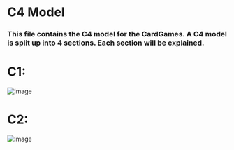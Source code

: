 # C4 Model
### This file contains the C4 model for the CardGames. A C4 model is split up into 4 sections. Each section will be explained.

# C1:
![image](https://user-images.githubusercontent.com/99179239/194816629-fb029521-d331-4f1d-b3a3-0504cac19100.png)

# C2:
![image](https://user-images.githubusercontent.com/99179239/194819266-8c0ace10-0bec-475c-8010-9c075fae7e92.png)
